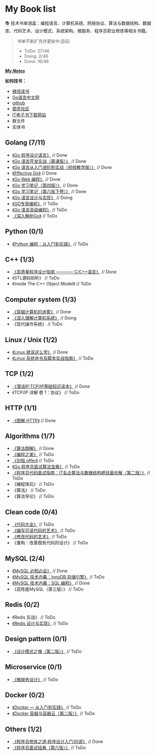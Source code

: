 # My Book list

📚 技术书单涵盖：编程语言、计算机系统、网络协议、算法与数据结构、数据库、代码艺术、设计模式、系统架构、微服务、程序员职业修炼等相关书籍。

>书单不断扩充并更新中,目前:  
>- ToDo: 27/46  
>- Doing: 2/46  
>- Done: 16/46  


[***My Notes***](http://note.youdao.com/noteshare?id=3492f772f5e01ca5abab4f176964cf0e)

**如何找书：**
- [微信读书](https://weread.qq.com/)
- [Go语言中文网](https://books.studygolang.com/gopl-zh/)
- [github](https://github.com/)
- [图灵社区](https://www.ituring.com.cn/)
- [IT电子书下载网站](https://www.iteye.com/blog/rensanning-1874125)
- 群文件
- 实体书


## Golang (7/11)

- [《Go 程序设计语言》](https://books.studygolang.com/gopl-zh/) // Done
- [《Go 语言开发实战（慕课版）》](https://weread.qq.com/) // Done
- [《Go 语言从入门进阶到实战（视频教学版）》](https://weread.qq.com/) // Done
- [《Effective Go》](https://learnku.com/docs/effective-go/2020) // Done
- [《Go Web 编程》](https://weread.qq.com/) // Done
- [《Go 学习笔记（第四版）》](https://github.com/qyuhen/book/blob/master/Go%20%E5%AD%A6%E4%B9%A0%E7%AC%94%E8%AE%B0%20%E7%AC%AC%E5%9B%9B%E7%89%88.pdf) // Done
- [《Go 学习笔记（第六版下卷）》](https://github.com/qyuhen/book/blob/master/Go%20%E5%AD%A6%E4%B9%A0%E7%AC%94%E8%AE%B0%20%E7%AC%AC%E5%85%AD%E7%89%88%20%E4%B8%8B%E5%8D%B7%20-%20%E9%A2%84%E8%A7%88.pdf) // Done
- [《Go 语言设计与实现》](https://draveness.me/golang/) // Doing
- [《GO专家编程》](https://books.studygolang.com/GoExpertProgramming/) // ToDo
- [《Go 语言高级编程》](https://weread.qq.com/) // ToDo
- [《深入解析Go》](https://books.studygolang.com/go-internals/) // ToDo

## Python (0/1)

- [《Python 编程：从入门到实践》](https://weread.qq.com/) // ToDo

## C++ (1/3)

- [《高质量程序设计指南 ———— C/C++语言》](./clean-code/代码整洁之道.pdf) // Done
- 《STL源码剖析》 // ToDo
- 《Inside The C++ Object Model》 // ToDo

## Computer system (1/3)

- [《穿越计算机的迷雾》](https://weread.qq.com/) // Done
- [《深入理解计算机系统》](http://csapp.cs.cmu.edu/3e/labs.html) // Doing
- 《现代操作系统》 // ToDo

## Linux / Unix (1/2)

- [《Linux 就该这么学》](https://weread.qq.com/) // Done
- [《Linux 系统命令及脚本实战指南》](https://weread.qq.com/) // ToDo

## TCP (1/2)

- [《漫话IP:TCP/IP基础知识读本》](https://weread.qq.com/) // Done
- 《TCP/IP 详解 卷 1：协议》 // ToDo

## HTTP (1/1)

- [《图解 HTTP》](https://weread.qq.com/) // Done

## Algorithms (1/7)

- [《算法图解》](https://weread.qq.com/) // Done
- [《编程之美》](https://weread.qq.com/) // ToDo
- [《剑指 offer》](https://weread.qq.com/) // ToDo
- [《Go 程序员面试算法宝典》](https://weread.qq.com/) // ToDo
- [《程序员代码面试指南：IT名企算法与数据结构题目最优解（第二版）》](https://weread.qq.com/) // ToDo
- 《编程珠玑》 // ToDo
- 《算法》 // ToDo
- 《算法导论》 // ToDo

## Clean code (0/4)

- [《代码大全》](./clean-code/代码大全.pdf) // ToDo
- [《编写可读代码的艺术》](./clean-code/编写可读代码的艺术.pdf) // ToDo
- [《修改代码的艺术》](./clean-code/修改代码的艺术.pdf) // ToDo
- 《重构：改善既有代码的设计》 // ToDo

## MySQL (2/4)

- [《MySQL 必知必会》](https://weread.qq.com/) // Done
- [《MySQL 技术内幕：InnoDB 存储引擎》](https://weread.qq.com/) // ToDo
- [《MySQL 技术内幕：SQL 编程》](https://weread.qq.com/) // Done
- 《高性能MySQL（第三版）》 // ToDo

## Redis (0/2)

- 《Redis 实战》 // ToDo
- [《Redis 设计与实现》](https://weread.qq.com/) // ToDo

## Design pattern (0/1)

- [《设计模式之禅（第二版）》](https://weread.qq.com/) // ToDo


## Microservice (0/1)

- [《微服务设计》](https://weread.qq.com/) // ToDo

## Docker (0/2)

- [《Docker — 从入门到实践》](https://books.studygolang.com/docker_practice/) // ToDo
- [《Docker 容器与容器云（第二版）》](https://weread.qq.com/) // ToDo

## Others (1/2)

- [《程序员修炼之道:程序设计入门30讲》](https://weread.qq.com/) // Done
- [《程序员面试经典（第六版）》](https://weread.qq.com/) // ToDo
